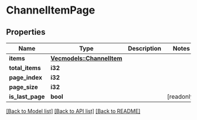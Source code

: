 # ChannelItemPage

## Properties

Name | Type | Description | Notes
------------ | ------------- | ------------- | -------------
**items** | [**Vec<models::ChannelItem>**](ChannelItem.md) |  | 
**total_items** | **i32** |  | 
**page_index** | **i32** |  | 
**page_size** | **i32** |  | 
**is_last_page** | **bool** |  | [readonly]

[[Back to Model list]](../README.md#documentation-for-models) [[Back to API list]](../README.md#documentation-for-api-endpoints) [[Back to README]](../README.md)



